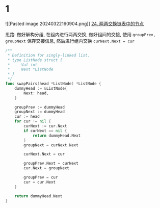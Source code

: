 # 1
![[Pasted image 20240322160904.png]]
[24. 两两交换链表中的节点](https://leetcode.cn/problems/swap-nodes-in-pairs/)

思路: 做好解构分组, 在组内进行两两交换, 做好组间的交接, 
使用 `groupPrev, groupNext` 保存交接信息, 然后进行组内交换 `curNext.Next = cur`


```go
/**
 * Definition for singly-linked list.
 * type ListNode struct {
 *     Val int
 *     Next *ListNode
 * }
 */
func swapPairs(head *ListNode) *ListNode {
	dummyHead := &ListNode{
		Next: head,
	}

	groupPrev := dummyHead
	groupNext := dummyHead
	cur := head
	for cur != nil {
		curNext := cur.Next
		if curNext == nil {
			return dummyHead.Next
		}
		groupNext = curNext.Next

		curNext.Next = cur

		groupPrev.Next = curNext
		cur.Next = groupNext

		groupPrev = cur
		cur = cur.Next
	}

	return dummyHead.Next
}
```